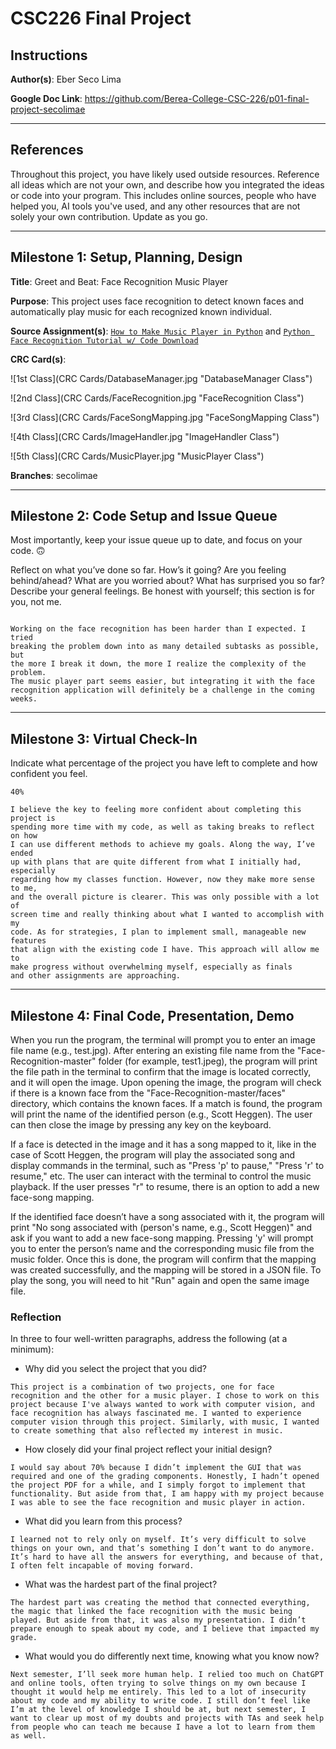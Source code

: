 # CSC226 Final Project

## Instructions

**Author(s)**: Eber Seco Lima

**Google Doc Link**: https://github.com/Berea-College-CSC-226/p01-final-project-secolimae

---

## References 
Throughout this project, you have likely used outside resources. Reference all ideas which are not your own, 
and describe how you integrated the ideas or code into your program. This includes online sources, people who have 
helped you, AI tools you've used, and any other resources that are not solely your own contribution. Update as you go.

---

## Milestone 1: Setup, Planning, Design

**Title**: Greet and Beat: Face Recognition Music Player

**Purpose**: This project uses face recognition to detect known faces and automatically play music for each recognized known individual.

**Source Assignment(s)**: [`How to Make Music Player in Python`](https://www.codesnail.com/how-to-make-music-player-in-python/) and [`Python Face Recognition Tutorial w/ Code Download`](https://www.youtube.com/watch?v=D5xqcGk6LEc)

**CRC Card(s)**:
  
![1st Class](CRC Cards/DatabaseManager.jpg "DatabaseManager Class")

![2nd Class](CRC Cards/FaceRecognition.jpg "FaceRecognition Class")

![3rd Class](CRC Cards/FaceSongMapping.jpg "FaceSongMapping Class")

![4th Class](CRC Cards/ImageHandler.jpg "ImageHandler Class")

![5th Class](CRC Cards/MusicPlayer.jpg "MusicPlayer Class")

**Branches**: secolimae

---

## Milestone 2: Code Setup and Issue Queue

Most importantly, keep your issue queue up to date, and focus on your code. 🙃

Reflect on what you’ve done so far. How’s it going? Are you feeling behind/ahead? What are you worried about? 
What has surprised you so far? Describe your general feelings. Be honest with yourself; this section is for you, not me.

```
    
Working on the face recognition has been harder than I expected. I tried 
breaking the problem down into as many detailed subtasks as possible, but 
the more I break it down, the more I realize the complexity of the problem. 
The music player part seems easier, but integrating it with the face 
recognition application will definitely be a challenge in the coming weeks.
```

---

## Milestone 3: Virtual Check-In

Indicate what percentage of the project you have left to complete and how confident you feel. 

```
40%

I believe the key to feeling more confident about completing this project is 
spending more time with my code, as well as taking breaks to reflect on how 
I can use different methods to achieve my goals. Along the way, I’ve ended 
up with plans that are quite different from what I initially had, especially 
regarding how my classes function. However, now they make more sense to me, 
and the overall picture is clearer. This was only possible with a lot of 
screen time and really thinking about what I wanted to accomplish with my 
code. As for strategies, I plan to implement small, manageable new features 
that align with the existing code I have. This approach will allow me to 
make progress without overwhelming myself, especially as finals 
and other assignments are approaching.
```
---

## Milestone 4: Final Code, Presentation, Demo

When you run the program, the terminal will prompt you to enter an image 
file name (e.g., test.jpg). After entering an existing file name from the 
"Face-Recognition-master" folder (for example, test1.jpeg), the program will 
print the file path in the terminal to confirm that the image is located 
correctly, and it will open the image. Upon opening the image, the program 
will check if there is a known face from the "Face-Recognition-master/faces" 
directory, which contains the known faces. If a match is found, the program will print the name of the identified 
person (e.g., Scott Heggen). The user can then close the image by pressing 
any key on the keyboard.

If a face is detected in the image and it has a song mapped to it, like in 
the case of Scott Heggen, the program will play the associated song and 
display commands in the terminal, such as "Press 'p' to pause," "Press 'r' 
to resume," etc. The user can interact with the terminal to control the 
music playback. If the user presses "r" to resume, there is an option to add a new face-song 
mapping. 

If the identified face doesn’t have a song associated with it, the 
program will print "No song associated with (person's name, e.g., Scott 
Heggen)" and ask if you want to add a new face-song mapping. Pressing 'y' 
will prompt you to enter the person’s name and the corresponding music file 
from the music folder. Once this is done, the program will confirm that the 
mapping was created successfully, and the mapping will be stored in a JSON 
file. To play the song, you will need to hit "Run" again and open the same 
image file.

### Reflection
In three to four well-written paragraphs, address the following (at a minimum):
- Why did you select the project that you did?
```
This project is a combination of two projects, one for face recognition and the other for a music player. I chose to work on this project because I've always wanted to work with computer vision, and face recognition has always fascinated me. I wanted to experience computer vision through this project. Similarly, with music, I wanted to create something that also reflected my interest in music.
```
- How closely did your final project reflect your initial design?
```
I would say about 70% because I didn’t implement the GUI that was required and one of the grading components. Honestly, I hadn’t opened the project PDF for a while, and I simply forgot to implement that functionality. But aside from that, I am happy with my project because I was able to see the face recognition and music player in action.
```
- What did you learn from this process?
```
I learned not to rely only on myself. It’s very difficult to solve things on your own, and that’s something I don’t want to do anymore. It’s hard to have all the answers for everything, and because of that, I often felt incapable of moving forward.
```
- What was the hardest part of the final project?
```
The hardest part was creating the method that connected everything, the magic that linked the face recognition with the music being played. But aside from that, it was also my presentation. I didn’t prepare enough to speak about my code, and I believe that impacted my grade.
```
- What would you do differently next time, knowing what you know now?
```
Next semester, I’ll seek more human help. I relied too much on ChatGPT and online tools, often trying to solve things on my own because I thought it would help me entirely. This led to a lot of insecurity about my code and my ability to write code. I still don’t feel like I’m at the level of knowledge I should be at, but next semester, I want to clear up most of my doubts and projects with TAs and seek help from people who can teach me because I have a lot to learn from them as well.
```
